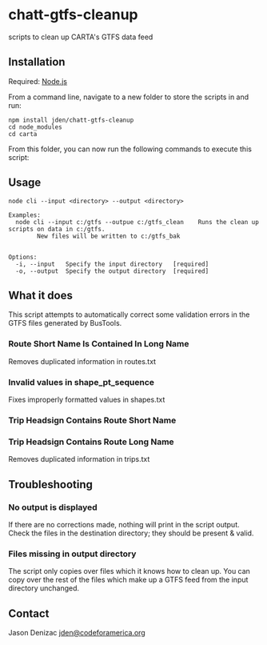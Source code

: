 # chatt-gtfs-cleanup

scripts to clean up CARTA's GTFS data feed


## Installation

Required: [Node.js](http://nodejs.org/)

From a command line, navigate to a new folder to store the scripts in and run:
```console
npm install jden/chatt-gtfs-cleanup
cd node_modules
cd carta
```

From this folder, you can now run the following commands to execute this script:


## Usage
```
node cli --input <directory> --output <directory>

Examples:
  node cli --input c:/gtfs --outpue c:/gtfs_clean    Runs the clean up scripts on data in c:/gtfs.
        New files will be written to c:/gtfs_bak


Options:
  -i, --input   Specify the input directory   [required]
  -o, --output  Specify the output directory  [required]
```

## What it does

This script attempts to automatically correct some validation errors in the GTFS files generated by BusTools.

### Route Short Name Is Contained In Long Name
Removes duplicated information in routes.txt

### Invalid values in shape_pt_sequence
Fixes improperly formatted values in shapes.txt

### Trip Headsign Contains Route Short Name
### Trip Headsign Contains Route Long Name
Removes duplicated information in trips.txt

## Troubleshooting

### No output is displayed
If there are no corrections made, nothing will print in the script output. Check the files in the destination directory; they should be present & valid.

### Files missing in output directory
The script only copies over files which it knows how to clean up. You can copy over the rest of the files which make up a GTFS feed from the input directory unchanged.


## Contact

Jason Denizac <jden@codeforamerica.org>